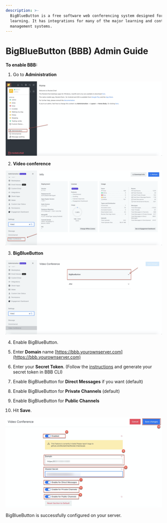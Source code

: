 ```yaml
---
description: >-
  BigBlueButton is a free software web conferencing system designed for online
  learning. It has integrations for many of the major learning and content
  management systems.
---
```


# BigBlueButton \(BBB\) Admin Guide

**To enable BBB:**

1. Go to **Administration** 

![](../../../../.gitbook/assets/image%20%28215%29.png)

2. **Video conference** 

![](../../../../.gitbook/assets/image%20%28237%29.png)

3. **BigBlueButton**

![](../../../../.gitbook/assets/image%20%28231%29.png)

4. Enable BigBlueButton.

5. Enter **Domain** name [https://bbb.yourownserver.com](https://bbb.yourownserver.com)

6. Enter your **Secret Token**. \(Follow the [instructions](https://docs.bigbluebutton.org/admin/bbb-conf.html) and generate your secret token in BBB CLI\)

7.  Enable BigBlueButton for **Direct Messages** if you want \(default\)

8. Enable BigBlueButton for **Private Channels** \(default\)

9. Enable BigBlueButton for **Public Channels**

10. Hit **Save**.

![](../../../../.gitbook/assets/image%20%28277%29.png)

BigBlueButton is successfully configured on your server.  

